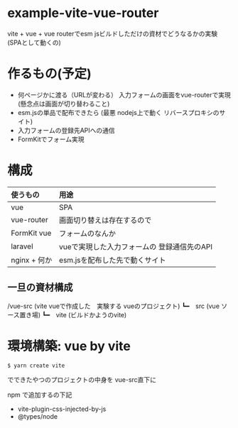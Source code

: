 # example-vite-vue-router
vite + vue + vue routerでesm jsビルドしただけの資材でどうなるかの実験(SPAとして動くの)

# 作るもの(予定)
- 何ページかに渡る（URLが変わる） 入力フォームの画面をvue-routerで実現 (懸念点は画面が切り替わること)
- esm.jsの単品で配布できたら (最悪 nodejs上で動く リバースプロキシのサイト)
- 入力フォームの登録先APIへの通信
- FormKitでフォーム実現

# 構成
|使うもの|用途|
|:---|:---|
|vue|SPA|
|vue-router|画面切り替えは存在するので|
|FormKit vue|フォームのなんか|
|laravel|vueで実現した入力フォームの 登録通信先のAPI|
|nginx + 何か|esm.jsを配布した先で動くサイト|

## 一旦の資材構成
/vue-src (vite vueで作成した　実験する vueのプロジェクト)
    ┗━　src (vue ソース置き場)
    ┗━　vite (ビルドかようのvite)

# 環境構築: vue by vite
```bash
$ yarn create vite
```
でできたやつのプロジェクトの中身を vue-src直下に  

npm で追加するの下記  
- vite-plugin-css-injected-by-js
- @types/node  